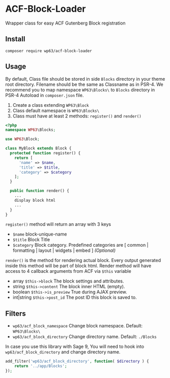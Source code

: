 # ACF-Block-Loader
Wrapper class for easy ACF Gutenberg Block registration

## Install
```
composer require wp63/acf-block-loader
```

## Usage
By default, Class file should be stored in side `Blocks` directory in your theme root directory. Filename should be the same as Classname as in PSR-4. We recommend you to map namespace `WP63\Blocks\` to `Blocks` directory in PSR-4 Autoload in `composer.json` file.

1. Create a class extending `WP63\Block`
2. Class default namespace is `WP63\Blocks\`
3. Class must have at least 2 methods: `register()` and `render()`
```php
<?php
namespace WP63\Blocks;

use WP63\Block;

class MyBlock extends Block {
  protected function register() {
    return [
      'name' => $name,
      'title' => $title,
      'category' => $category
    ];
  }

  public function render() {
    ...
    display block html
    ...
  }
}
```

`register()` method will return an array with 3 keys
* `$name` block-unique-name
* `$title` Block Title
* `$category` Block category. Predefined categories are [ common | formatting | layout | widgets | embed ] _(Optional)_

`render()` is the method for rendering actual block. Every output generated inside this method will be part of block html. Render method will have access to 4 callback arguments from ACF via `$this` variable
* array `$this->block` The block settings and attributes.
* string `$this->content` The block inner HTML (empty).
* boolean `$this->is_preview` True during AJAX preview.
* int|string `$this->post_id` The post ID this block is saved to.

## Filters
* `wp63/acf_block_namespace` Change block namespace. Default: `WP63\Blocks\`
* `wp63/acf_block_directory` Change directory name. Default: `./Blocks`

In case you use this library with Sage 9, You will need to hook into `wp63/acf_block_directory` and change directory name.
```php
add_filter('wp63/acf_block_directory', function( $directory ) {
    return '../app/Blocks';
});
```
